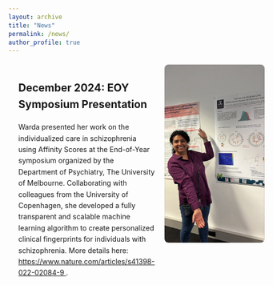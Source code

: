 ```yaml
---
layout: archive
title: "News"
permalink: /news/
author_profile: true
---
```


<div style="display: flex; align-items: flex-start; margin: 20px;">
    <div style="flex: 1; line-height: 1.6; max-width: 600px;">
        <h2>December 2024: EOY Symposium Presentation</h2>
        <p>
            Warda presented her work on the individualized care in schizophrenia using Affinity Scores 
            at the End-of-Year symposium organized by the Department of Psychiatry, The University of 
            Melbourne. Collaborating with colleagues from the University of Copenhagen, she developed a 
            fully transparent and scalable machine learning algorithm to create personalized clinical 
            fingerprints for individuals with schizophrenia. More details here: 
            <a href="https://www.nature.com/articles/s41398-022-02084-9" target="_blank">
                https://www.nature.com/articles/s41398-022-02084-9
            </a>.
        </p>
    </div>
    <div style="flex-shrink: 0; margin-left: 20px;">
        <img src="/images/warda_DoP_2024.jpeg" alt="Warda Syeda presenting at the symposium" 
             style="width: 200px; height: auto; border-radius: 8px;">
    </div>
</div>

